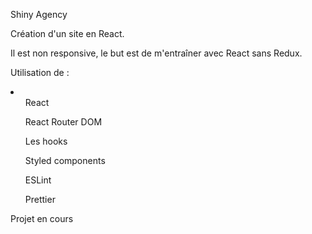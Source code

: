 Shiny Agency

Création d'un site en React.

Il est non responsive, le but est de m'entraîner avec React sans Redux.

Utilisation de :

<li>
  <ul>React</ul>
  <ul>React Router DOM</ul>
  <ul>Les hooks</ul>
  <ul>Styled components</ul>
  <ul>ESLint</ul>
  <ul>Prettier</ul>
</li>

Projet en cours

